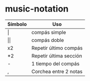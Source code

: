 # music-notation
| Símbolo | Uso |
| ------|---|
| \| | compás simple |
| \|\| | compás doble |
| x2 | Repetir último compás |
| *2 | Repetir última sección |
| - | 1 tiempo del compás |
| , | Corchea entre 2 notas |
